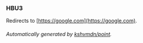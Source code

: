 ### HBU3

Redirects to [https://google.com](https://google.com).

###### Automatically generated by [kshvmdn/point](https://github.com/kshvmdn/point).
